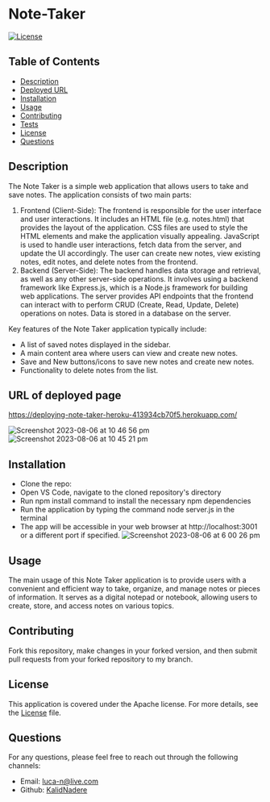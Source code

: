 # Note-Taker

[![License](https://img.shields.io/badge/License-Apache%202.0-blue.svg)](https://opensource.org/licenses/Apache)

## Table of Contents
- [Description](#description)
- [Deployed URL](#deployedurl)
- [Installation](#installation)
- [Usage](#usage)
- [Contributing](#contributing)
- [Tests](#tests)
- [License](#license)
- [Questions](#questions)
  
## Description
The Note Taker is a simple web application that allows users to take and save notes. The application consists of two main parts:
1. Frontend (Client-Side):
The frontend is responsible for the user interface and user interactions.
It includes an HTML file (e.g. notes.html) that provides the layout of the application.
CSS files are used to style the HTML elements and make the application visually appealing.
JavaScript is used to handle user interactions, fetch data from the server, and update the UI accordingly.
The user can create new notes, view existing notes, edit notes, and delete notes from the frontend.
2. Backend (Server-Side):
The backend handles data storage and retrieval, as well as any other server-side operations.
It involves using a backend framework like Express.js, which is a Node.js framework for building web applications.
The server provides API endpoints that the frontend can interact with to perform CRUD (Create, Read, Update, Delete) operations on notes.
Data is stored in a database on the server.

Key features of the Note Taker application typically include:

- A list of saved notes displayed in the sidebar.
- A main content area where users can view and create new notes.
- Save and New buttons/icons to save new notes and create new notes.
- Functionality to delete notes from the list.


## URL of deployed page
https://deploying-note-taker-heroku-413934cb70f5.herokuapp.com/

![Screenshot 2023-08-06 at 10 46 56 pm](https://github.com/KalidNadere/Note-Taker/assets/131591052/dc532199-c40e-4366-8b7b-d59a21a41a3b)
![Screenshot 2023-08-06 at 10 45 21 pm](https://github.com/KalidNadere/Note-Taker/assets/131591052/e8e69300-0784-499c-b4fa-6fbe44cfd2ee)


## Installation <a name='installation'></a>
- Clone the repo: 
- Open VS Code, navigate to the cloned repository's directory
- Run npm install command to install the necessary npm dependencies
- Run the application by typing the command node server.js in the terminal
- The app will be accessible in your web browser at http://localhost:3001 or a different port if specified.
![Screenshot 2023-08-06 at 6 00 26 pm](https://github.com/KalidNadere/Note-Taker/assets/131591052/01246d9e-dd21-4666-be73-f0edde07f2a2)


## Usage <a name='usage'></a>
The main usage of this Note Taker application is to provide users with a convenient and efficient way to take, organize, and manage notes or pieces of information. It serves as a digital notepad or notebook, allowing users to create, store, and access notes on various topics. 
  
## Contributing <a name='contributing'></a>
Fork this repository, make changes in your forked version, and then submit pull requests from your forked repository to my branch.


 ## License <a name='license'></a>
This application is covered under the Apache license. For more details, see the [License](https://opensource.org/licenses/Apache) file.

## Questions <a name='questions'></a>
For any questions, please feel free to reach out through the following channels:
- Email: luca-n@live.com
- Github: [KalidNadere](https://github.com/KalidNadere)
